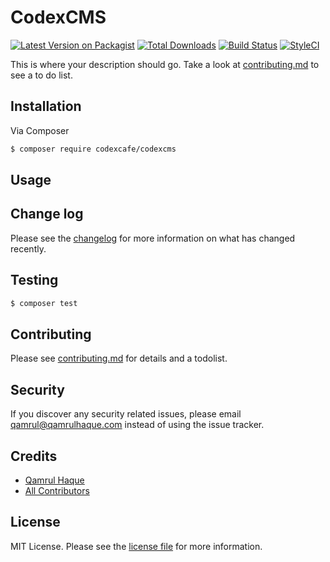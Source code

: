 # CodexCMS

[![Latest Version on Packagist][ico-version]][link-packagist]
[![Total Downloads][ico-downloads]][link-downloads]
[![Build Status][ico-travis]][link-travis]
[![StyleCI][ico-styleci]][link-styleci]

This is where your description should go. Take a look at [contributing.md](contributing.md) to see a to do list.

## Installation

Via Composer

``` bash
$ composer require codexcafe/codexcms
```

## Usage

## Change log

Please see the [changelog](changelog.md) for more information on what has changed recently.

## Testing

``` bash
$ composer test
```

## Contributing

Please see [contributing.md](contributing.md) for details and a todolist.

## Security

If you discover any security related issues, please email qamrul@qamrulhaque.com instead of using the issue tracker.

## Credits

- [Qamrul Haque][link-author]
- [All Contributors][link-contributors]

## License

MIT License. Please see the [license file](license.md) for more information.

[ico-version]: https://img.shields.io/packagist/v/codexcafe/codexcms.svg?style=flat-square
[ico-downloads]: https://img.shields.io/packagist/dt/codexcafe/codexcms.svg?style=flat-square
[ico-travis]: https://img.shields.io/travis/codexcafe/codexcms/master.svg?style=flat-square
[ico-styleci]: https://styleci.io/repos/12345678/shield

[link-packagist]: https://packagist.org/packages/codexcafe/codexcms
[link-downloads]: https://packagist.org/packages/codexcafe/codexcms
[link-travis]: https://travis-ci.org/codexcafe/codexcms
[link-styleci]: https://styleci.io/repos/12345678
[link-author]: https://github.com/codexcafe
[link-contributors]: ../../contributors]